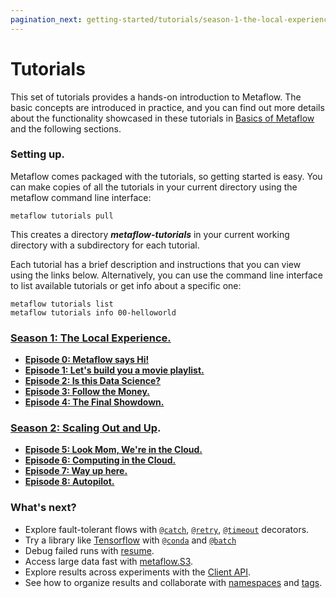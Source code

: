 ```yaml
---
pagination_next: getting-started/tutorials/season-1-the-local-experience/README
---
```


# Tutorials

This set of tutorials provides a hands-on introduction to Metaflow. The basic concepts are introduced in practice, and you can find out more details about the functionality showcased in these tutorials in [Basics of Metaflow](../metaflow/basics) and the following sections.

### Setting up.

Metaflow comes packaged with the tutorials, so getting started is easy. You can make copies of all the tutorials in your current directory using the metaflow command line interface:

```
metaflow tutorials pull
```

This creates a directory _**metaflow-tutorials**_ in your current working directory with a subdirectory for each tutorial.&#x20;

Each tutorial has a brief description and instructions that you can view using the links below. Alternatively, you can use the command line interface to list available tutorials or get info about a specific one:

```
metaflow tutorials list
metaflow tutorials info 00-helloworld
```

### [Season 1: The Local Experience.](tutorials/season-1-the-local-experience)

- [**Episode 0: Metaflow says Hi!**](tutorials/season-1-the-local-experience/episode00)
- [**Episode 1: Let's build you a movie playlist.**](tutorials/season-1-the-local-experience/episode01)
- [**Episode 2: Is this Data Science?**](tutorials/season-1-the-local-experience/episode02)
- [**Episode 3: Follow the Money.**](tutorials/season-1-the-local-experience/episode03)
- [**Episode 4: The Final Showdown.**](tutorials/season-1-the-local-experience/episode04)

### [Season 2: Scaling Out and Up](tutorials/season-2-scaling-out-and-up/).

- [**Episode 5: Look Mom, We're in the Cloud.**](tutorials/season-2-scaling-out-and-up/episode05)
- [**Episode 6: Computing in the Cloud.**](tutorials/season-2-scaling-out-and-up/episode06)
- [**Episode 7: Way up here.**](tutorials/season-2-scaling-out-and-up/episode07)
- [**Episode 8: Autopilot.**](tutorials/season-2-scaling-out-and-up/episode08)

### What's next?

- Explore fault-tolerant flows with [`@catch`](../../scaling/failures#catching-exceptions-with-catch-decorator), [`@retry`](../../scaling/failures#retrying-tasks-with-the-retry-decorator), [`@timeout`](../../scaling/failures#timing-out-with-the-timeout-decorator) decorators.
- Try a library like [Tensorflow](https://www.tensorflow.org) with [`@conda`](../../scaling/dependencies) and [`@batch`](/scaling/remote-tasks/introduction)
- Debug failed runs with [resume](../../metaflow/debugging#how-to-use-the-resume-command).
- Access large data fast with [metaflow.S3](../../scaling/data#data-in-s3-metaflows3).
- Explore results across experiments with the [Client API](../../metaflow/client).
- See how to organize results and collaborate with [namespaces](../../scaling/tagging#namespaces) and [tags](../../scaling/tagging#tagging).
